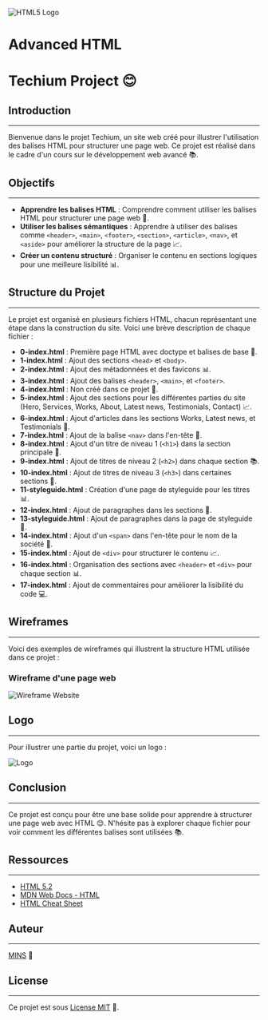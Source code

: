 ![HTML5 Logo](https://www.w3.org/html/logo/downloads/HTML5_Logo_512.png)

# Advanced HTML

# Techium Project 😊

## Introduction
------------

Bienvenue dans le projet Techium, un site web créé pour illustrer l'utilisation des balises HTML pour structurer une page web. Ce projet est réalisé dans le cadre d'un cours sur le développement web avancé 📚.

## Objectifs
------------

- **Apprendre les balises HTML** : Comprendre comment utiliser les balises HTML pour structurer une page web 📄.
- **Utiliser les balises sémantiques** : Apprendre à utiliser des balises comme `<header>`, `<main>`, `<footer>`, `<section>`, `<article>`, `<nav>`, et `<aside>` pour améliorer la structure de la page 📈.
- **Créer un contenu structuré** : Organiser le contenu en sections logiques pour une meilleure lisibilité 📊.

## Structure du Projet
----------------------

Le projet est organisé en plusieurs fichiers HTML, chacun représentant une étape dans la construction du site. Voici une brève description de chaque fichier :

- **0-index.html** : Première page HTML avec doctype et balises de base 📝.
- **1-index.html** : Ajout des sections `<head>` et `<body>`.
- **2-index.html** : Ajout des métadonnées et des favicons 📊.
- **3-index.html** : Ajout des balises `<header>`, `<main>`, et `<footer>`.
- **4-index.html** : Non créé dans ce projet 🚫.
- **5-index.html** : Ajout des sections pour les différentes parties du site (Hero, Services, Works, About, Latest news, Testimonials, Contact) 📈.
- **6-index.html** : Ajout d'articles dans les sections Works, Latest news, et Testimonials 📰.
- **7-index.html** : Ajout de la balise `<nav>` dans l'en-tête 📍.
- **8-index.html** : Ajout d'un titre de niveau 1 (`<h1>`) dans la section principale 📢.
- **9-index.html** : Ajout de titres de niveau 2 (`<h2>`) dans chaque section 📚.
- **10-index.html** : Ajout de titres de niveau 3 (`<h3>`) dans certaines sections 📝.
- **11-styleguide.html** : Création d'une page de styleguide pour les titres 📊.
- **12-index.html** : Ajout de paragraphes dans les sections 📄.
- **13-styleguide.html** : Ajout de paragraphes dans la page de styleguide 📝.
- **14-index.html** : Ajout d'un `<span>` dans l'en-tête pour le nom de la société 📛.
- **15-index.html** : Ajout de `<div>` pour structurer le contenu 📈.
- **16-index.html** : Organisation des sections avec `<header>` et `<div>` pour chaque section 📊.
- **17-index.html** : Ajout de commentaires pour améliorer la lisibilité du code 💻.

## Wireframes
-------------

Voici des exemples de wireframes qui illustrent la structure HTML utilisée dans ce projet :

### Wireframe d'une page web

![Wireframe Website](https://www.svgrepo.com/show/255974/wireframe.svg)

## Logo
---------

Pour illustrer une partie du projet, voici un logo :

![Logo](favicon-96x96-1.png)

## Conclusion
--------------

Ce projet est conçu pour être une base solide pour apprendre à structurer une page web avec HTML 😊. N'hésite pas à explorer chaque fichier pour voir comment les différentes balises sont utilisées 📚.

## Ressources
-------------

- [HTML 5.2](https://www.w3.org/TR/html52/)
- [MDN Web Docs - HTML](https://developer.mozilla.org/fr/docs/Web/HTML)
- [HTML Cheat Sheet](https://www.w3schools.com/tags/ref_html_dtd.asp)

## Auteur
---------

[MINS](github.com/MINS2405) 👋

## License
---------

Ce projet est sous [License MIT](https://opensource.org/licenses/MIT) 📜.
